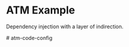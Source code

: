 # ATM Example

Dependency injection with a layer of indirection.

#   a t m - c o d e - c o n f i g  
 
